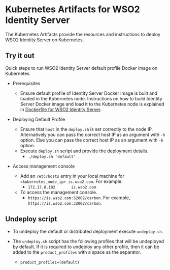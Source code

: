 # Kubernetes Artifacts for WSO2 Identity Server #
The Kubernetes Artifacts provide the resources and instructions to deploy WSO2 Identity Server on Kubernetes.

## Try it out
Quick steps to run WSO2 Identity Server default profile Docker image on Kubernetes

* Prerequisites
    - Ensure default profile of Identity Server Docker image is built and loaded in the Kubernetes node.
    Instructions on how to build Identity Server Docker image and load it to the Kubernetes node is explained in [Dockerfile for WSO2 Identity Server](https://github.com/wso2/dockerfiles/tree/master/wso2is/README.md#building-the-docker-images).

* Deploying Default Profile
    - Ensure that `host` in the `deploy.sh` is set correctly to the node IP. Alternatively you can pass the correct host IP as an argument with `-h` option.
      Else you can pass the correct host IP as an argument with `-h` option.
    - Execute `deploy.sh` script and provide the deployment details.
        + `./deploy.sh 'default'`

* Access management console
    - Add an `/etc/hosts` entry in your local machine for `<kubernetes_node_ip> is.wso2.com`. For example:
        + `172.17.8.102       is.wso2.com`
    - To access the management console.
        +  `https://is.wso2.com:32002/carbon`. For example, `https://is.wso2.com:32002/carbon`.

## Undeploy script
* To undeploy the default or distributed deployment execute `undeploy.sh`.

* The `undeploy.sh` script has the following profiles that will be undeployed by default. If it is required to undeploy any other profile, then it can be added to the `product_profiles` with a space as the separator.
    - `product_profiles=(default)`
